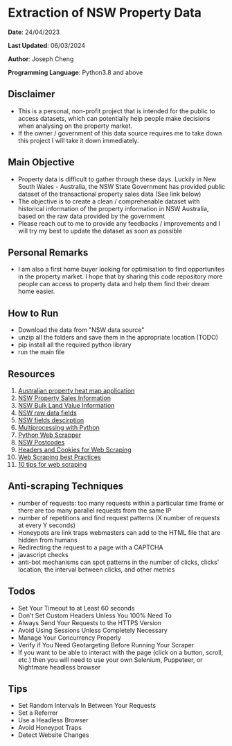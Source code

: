 # Extraction of NSW Property Data

**Date**: 24/04/2023

**Last Updated**: 06/03/2024

**Author**: Joseph Cheng

**Programming Language**: Python3.8 and above

## Disclaimer

- This is a personal, non-profit project that is intended for the public to access datasets, which can potentially help people make decisions when analysing on the property market.
- If the owner / government of this data source requires me to take down this project I will take it down immediately.

## Main Objective

- Property data is difficult to gather through these days. Luckily in New South Wales - Australia, the NSW State Government has provided public dataset of the transactional property sales data (See link below)
- The objective is to create a clean / comprehenable dataset with historical information of the property information in NSW Australia, based on the raw data provided by the government
- Please reach out to me to provide any feedbacks / improvements and I will try my best to update the dataset as soon as possible

## Personal Remarks

- I am also a first home buyer looking for optimisation to find opportunites in the property market. I hope that by sharing this code repository more people can access to property data and help them find their dream home easier.

## How to Run

- Download the data from "NSW data source"
- unzip all the folders and save them in the appropriate location (TODO)
- pip install all the required python library
- run the main file

## Resources

1. [Australian property heat map application](https://heatmaps.com.au/)
2. [NSW Property Sales Information](https://valuation.property.nsw.gov.au/embed/propertySalesInformation)
3. [NSW Bulk Land Value Information](https://www.valuergeneral.nsw.gov.au/land_value_summaries/lv.php)
4. [NSW raw data fields](https://www.valuergeneral.nsw.gov.au/__data/assets/pdf_file/0015/216402/Current_Property_Sales_Data_File_Format_2001_to_Current.pdf)
5. [NSW fields descirption](https://www.valuergeneral.nsw.gov.au/__data/assets/pdf_file/0016/216403/Property_Sales_Data_File_-_Data_Elements_V3.pdf)
6. [Multiprocessing with Python](https://medium.com/geekculture/python-multiprocessing-with-output-to-file-a6748a27ed41)
7. [Python Web Scrapper](https://realpython.com/python-web-scraping-practical-introduction/)
8. [NSW Postcodes](https://www.dva.gov.au/sites/default/files/Providers/nsworp.pdf)
9. [Headers and Cookies for Web Scraping](https://www.scraperapi.com/blog/headers-and-cookies-for-web-scraping/)
10. [Web Scraping best Practices](https://www.scraperapi.com/blog/web-scraping-best-practices/)
11. [10 tips for web scraping](https://www.scraperapi.com/blog/10-tips-for-web-scraping/)

## Anti-scraping Techniques

- number of requests: too many requests within a particular time frame or there are too many parallel requests from the same IP
- number of repetitions and find request patterns (X number of requests at every Y seconds)
- Honeypots are link traps webmasters can add to the HTML file that are hidden from humans
- Redirecting the request to a page with a CAPTCHA
- javascript checks
- anti-bot mechanisms can spot patterns in the number of clicks, clicks’ location, the interval between clicks, and other metrics

## Todos

- Set Your Timeout to at Least 60 seconds
- Don’t Set Custom Headers Unless You 100% Need To
- Always Send Your Requests to the HTTPS Version
- Avoid Using Sessions Unless Completely Necessary
- Manage Your Concurrency Properly
- Verify if You Need Geotargeting Before Running Your Scraper
- If you want to be able to interact with the page (click on a button, scroll, etc.) then you will need to use your own Selenium, Puppeteer, or Nightmare headless browser

## Tips

- Set Random Intervals In Between Your Requests
- Set a Referrer
- Use a Headless Browser
- Avoid Honeypot Traps
- Detect Website Changes
